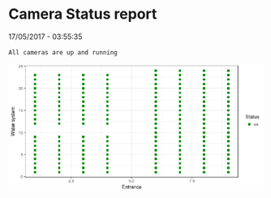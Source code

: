 Camera Status report
================
17/05/2017 - 03:55:35

    All cameras are up and running

![](camreport_files/figure-markdown_github/unnamed-chunk-2-1.png)
